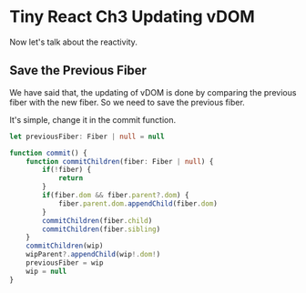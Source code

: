 # Tiny React Ch3 Updating vDOM

Now let's talk about the reactivity.

## Save the Previous Fiber

We have said that, the updating of vDOM is done by comparing the previous fiber with the new fiber. So we need to save the previous fiber.

It's simple, change it in the commit function.

```typescript
let previousFiber: Fiber | null = null

function commit() {
    function commitChildren(fiber: Fiber | null) {
        if(!fiber) {
            return
        }
        if(fiber.dom && fiber.parent?.dom) {
            fiber.parent.dom.appendChild(fiber.dom)
        }
        commitChildren(fiber.child)
        commitChildren(fiber.sibling)
    }
    commitChildren(wip)
    wipParent?.appendChild(wip!.dom!)
    previousFiber = wip
    wip = null
}
```

